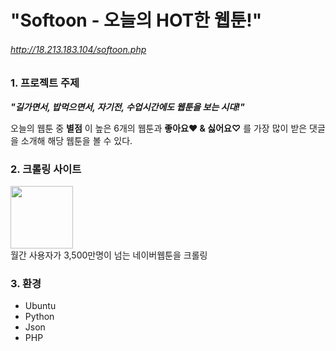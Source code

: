 # "Softoon - 오늘의 HOT한 웹툰!"

###### http://18.213.183.104/softoon.php

### 1. 프로젝트 주제
***"길가면서, 밥먹으면서, 자기전, 수업시간에도 웹툰을 보는 시대!"***

오늘의 웹툰 중 **별점** 이 높은 6개의 웹툰과 **좋아요♥ & 싫어요♡** 를 가장 많이 받은 댓글을 소개해 해당 웹툰을 볼 수 있다.

### 2. 크롤링 사이트
<div>
<img src=https://user-images.githubusercontent.com/31759437/70472173-ffe7d980-1b11-11ea-8915-5ad5b1580c6d.png width=100 height=100>
</div>
월간 사용자가 3,500만명이 넘는 네이버웹툰을 크롤링

### 3. 환경
+ Ubuntu
+ Python
+ Json
+ PHP

